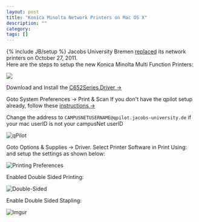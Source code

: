 ```yaml
---
layout: post
title: "Konica Minolta Network Printers on Mac OS X"
description: ""
category: 
tags: []
---
```

{% include JB/setup %}
Jacobs University Bremen [replaced](https://teamwork.jacobs-university.de:8443/confluence/display/ircit/2011/10/24/Replacement+of+network+printers) its network printers on October 27, 2011.  
Here are the steps to setup the new Konica Minolta Multi Function Printers:   

![](http://www.konicaminolta.com.au/library/bizhub_652_enlarge_a.jpg)


Download and Install the [C652Series Driver
&rarr;](https://o.cses.konicaminolta.com/file/Default.aspx?FilePath=DL/201209/27065201/BHC652PSMacOS108_360MU.dmg)

Goto System Preferences → Print & Scan
If you don't have the qpilot setup already, follow these [instructions &rarr;](https://teamwork.jacobs-university.de:8443/confluence/display/ircit/How+to+configure+Jacobs+network+printing+on+Mac)

Change the address to `CAMPUSNETUSERNAME@qpilot.jacobs-university.de` if your mac userID is not your campusNet userID


![qPilot](http://i.imgur.com/5hURi.png)

Goto Options & Supplies → Driver. 
Select Printer Software in Print Using: and setup the settings as shown below:

![Printing Preferences](http://i.imgur.com/o43x5.png)

Enabled Double Sided Printing:

![Double-Sided](http://i.imgur.com/66mSQ.png)

Enable Double Sided Stapling:

![Imgur](http://i.imgur.com/jJq3W.png)
